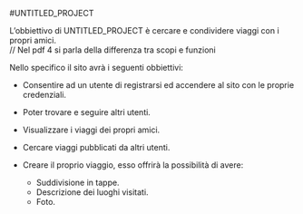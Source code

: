 #UNTITLED_PROJECT

L’obbiettivo di UNTITLED_PROJECT è cercare e condividere viaggi con i propri amici.  
// Nel pdf 4 si parla della differenza tra scopi e funzioni

Nello specifico il sito avrà i seguenti obbiettivi:

- Consentire ad un utente di registrarsi ed accendere al sito con le proprie credenziali.

- Poter trovare e seguire altri utenti.

- Visualizzare i viaggi dei propri amici. 

- Cercare viaggi pubblicati da altri utenti.
 
- Creare il proprio viaggio, esso offrirà la possibilità di avere:
	- Suddivisione in tappe.
	- Descrizione dei luoghi visitati.
	- Foto.